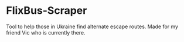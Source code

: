 # FlixBus-Scraper
Tool to help those in Ukraine find alternate escape routes. Made for my friend Vic who is currently there.
